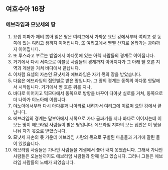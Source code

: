## 여호수아 16장

### 에브라임과 므낫세의 땅
1. 요셉 지파가 제비 뽑아 얻은 땅은 여리고에서 가까운 요단 강에서부터 여리고 성 동쪽에 있는 여리고 샘까지 이어집니다. 또 여리고에서 벧엘 산지로 올라가는 광야까지 이어집니다.
2. 또 루스라고 부르는 벧엘에서 아다롯에 있는 아렉 사람들의 경계로 이어집니다.
3. 거기에서 다시 서쪽으로 야블렛 사람들의 경계까지 이어지다가 그 아래 벧 호론 지역과 게셀을 거쳐 바다에서 끝납니다.
4. 이처럼 요셉의 자손인 므낫세와 에브라임은 자기 몫의 땅을 받았습니다.
5. 다음은 에브라임의 집안별로 받은 땅입니다. 그 땅의 경계는 동쪽의 아다롯 앗달에서 시작됩니다. 거기에서 벧 호론 위를 지나,
6. 바다로 이어지고 믹므다에서 동쪽으로 방향을 바꾸어 다아낫 실로를 거쳐, 동쪽으로 더 나아가 야노아에 이릅니다.
7. 야노아에서부터 다시 아다롯과 나아라로 내려가서 여리고에 이르며 요단 강에서 끝납니다.
8. 에브라임의 경계는 답부아에서 서쪽으로 가나 골짜기를 지나 바다로 이어지는데 이 모든 땅이 에브라임 사람들이 받은 땅입니다. 에브라임 지파의 모든 집안은 이 땅을 나눠 자기 몫으로 받았습니다.
9. 므낫세 자손의 몫 가운데 에브라임 사람의 몫으로 구별된 마을들과 거기에 딸린 들이 있었습니다.
10. 에브라임 사람들은 가나안 사람들을 게셀에서 쫓아 내지 못했습니다. 그래서 가나안 사람들은 오늘날까지도 에브라임 사람들과 함께 살고 있습니다. 그러나 그들은 에브라임 사람들의 노예가 되었습니다.